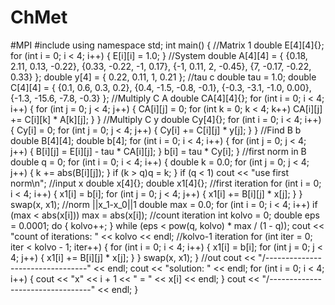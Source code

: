 # ChMet
#MPI
#include <iostream>
using namespace std;
int main()
{
	//Matrix 1
	double E[4][4]{};
	for (int i = 0; i < 4; i++) {
		E[i][i] = 1.0;
	}
	//System
	double A[4][4] = {
	{0.18, 2.11, 0.13, -0.22},
	{0.33, -0.22, -1, 0.17},
	{-1, 0.11, 2, -0.45},
	{7, -0.17, -0.22, 0.33}
	};
	double y[4] = { 0.22, 0.11, 1, 0.21 };
	//tau c
	double tau = 1.0;
	double C[4][4] = {
	{0.1, 0.6, 0.3, 0.2},
	{0.4, -1.5, -0.8, -0.1},
	{-0.3, -3.1, -1.0, 0.00},
	{-1.3, -15.6, -7.8, -0.3}
	};
	//Multiply C A
	double CA[4][4]{};
	for (int i = 0; i < 4; i++) {
		for (int j = 0; j < 4; j++) {
			CA[i][j] = 0;
			for (int k = 0; k < 4; k++)
				CA[i][j] += C[i][k] * A[k][j];
		}
	}
	//Multiply C y
	double Cy[4]{};
	for (int i = 0; i < 4; i++)
	{
		Cy[i] = 0;
		for (int j = 0; j < 4; j++)
		{
			Cy[i] += C[i][j] * y[j];
		}
	}
	//Find B b
	double B[4][4];
	double b[4];
	for (int i = 0; i < 4; i++) {
		for (int j = 0; j < 4; j++) {
			B[i][j] = E[i][j] - tau * CA[i][j];
		}
		b[i] = tau * Cy[i];
	}
	//first norm in B
	double q = 0;
	for (int i = 0; i < 4; i++) {
		double k = 0.0;
		for (int j = 0; j < 4; j++) {
			k += abs(B[i][j]);
		}
		if (k > q)q = k;
	}
	if (q < 1) cout << "use first norm\n";
	//input x
	double x[4]{};
	double x1[4]{};
	//first iteration
	for (int i = 0; i < 4; i++) {
		x1[i] = b[i];
		for (int j = 0; j < 4; j++) {
			x1[i] += B[i][j] * x[j];
		}
	}
	swap(x, x1);
	//norm ||x_1-x_0||1
	double max = 0.0;
	for (int i = 0; i < 4; i++) if (max < abs(x[i])) max = abs(x[i]);
	//count iteration
	int kolvo = 0;
	double eps = 0.0001;
	do {
		kolvo++;
	} while (eps < pow(q, kolvo) * max / (1 - q));
	cout << "count of iterations: " << kolvo << endl;
	//kolvo-1 iteration
	for (int iter = 0; iter < kolvo - 1; iter++) {
		for (int i = 0; i < 4; i++) {
			x1[i] = b[i];
			for (int j = 0; j < 4; j++) {
				x1[i] += B[i][j] * x[j];
			}
		}
		swap(x, x1);
	}
	//out
	cout << "/---------------------------------" << endl;
	cout << "solution: " << endl;
	for (int i = 0; i < 4; i++) {
		cout << "x" << i + 1 << " = " << x[i] << endl;
	}
	cout << "/---------------------------------" << endl;
}

